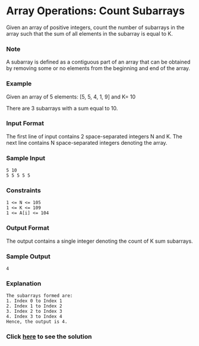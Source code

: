 # Array Operations: Count Subarrays

Given an array of positive integers, count the number of subarrays in the array such that the sum of all elements in the subarray is equal to K. 

### Note
A subarray is defined as a contiguous part of an array that can be obtained by removing some or no elements from the beginning and end of the array.

### Example 
Given an array of 5 elements: [5, 5, 4, 1, 9] and K= 10

There are 3 subarrays with a sum equal to 10.
 

### Input Format
The first line of input contains 2 space-separated integers N and K.
The next line contains N space-separated integers denoting the array.

### Sample Input
```
5 10 
5 5 5 5 5
```

### Constraints
```
1 <= N <= 105
1 <= K <= 109
1 <= A[i] <= 104
```

### Output Format
The output contains a single integer denoting the count of K sum subarrays.

### Sample Output
```
4
```

### Explanation
```
The subarrays formed are:
1. Index 0 to Index 1
2. Index 1 to Index 2
3. Index 2 to Index 3
4. Index 3 to Index 4
Hence, the output is 4.
```
### Click [here](./solutions/Question4.java) to see the solution
